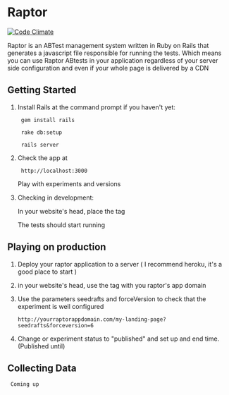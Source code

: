 # Raptor

[![Code Climate](https://codeclimate.com/github/lmajowka/raptor/badges/gpa.svg)](https://codeclimate.com/github/lmajowka/raptor)

Raptor is an ABTest management system written in Ruby on Rails that generates a javascript file responsible for running the tests.
Which means you can use Raptor ABtests in your application regardless of your server side configuration and even if your whole page is delivered by a CDN

## Getting Started
1. Install Rails at the command prompt if you haven't yet:

        gem install rails

        rake db:setup

        rails server

2. Check the app at

        http://localhost:3000

   Play with experiments and versions

3. Checking in development:

   In your website's head, place the tag
        <script src="http://localhost:3000/js.js"></script>

   The tests should start running

## Playing on production

1. Deploy your raptor application to a server ( I recommend heroku, it's a good place to start )

2. in your website's head, use the tag with you raptor's app domain
        <script src="http://yourraptorappdomain.com/js.js"></script>

3. Use the parameters  seedrafts and forceVersion to check that the experiment is well configured

       http://yourraptorappdomain.com/my-landing-page?seedrafts&forceversion=6

4. Change or experiment status to "published" and set up and end time. (Published until)

## Collecting Data
     Coming up